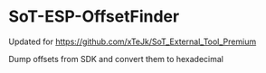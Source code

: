 # SoT-ESP-OffsetFinder

Updated for https://github.com/xTeJk/SoT_External_Tool_Premium  
  
Dump offsets from SDK and convert them to hexadecimal

